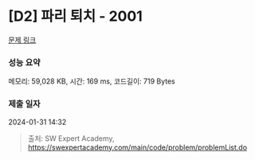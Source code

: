 # [D2] 파리 퇴치 - 2001 

[문제 링크](https://swexpertacademy.com/main/code/problem/problemDetail.do?contestProbId=AV5PzOCKAigDFAUq) 

### 성능 요약

메모리: 59,028 KB, 시간: 169 ms, 코드길이: 719 Bytes

### 제출 일자

2024-01-31 14:32



> 출처: SW Expert Academy, https://swexpertacademy.com/main/code/problem/problemList.do